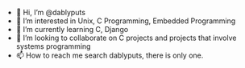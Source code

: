 - 👋 Hi, I’m @dablyputs
- 👀 I’m interested in Unix, C Programming, Embedded Programming
- 🌱 I’m currently learning C, Django
- 💞️ I’m looking to collaborate on C projects and projects that involve systems programming
- 📫 How to reach me search dablyputs, there is only one.

<!---
dablyputs/dablyputs is a ✨ special ✨ repository because its `README.md` (this file) appears on your GitHub profile.
You can click the Preview link to take a look at your changes.
--->
